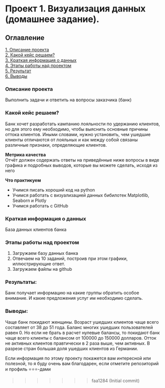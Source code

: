 
# Проект 1. Визуализация данных (домашнее задание).


## Оглавление  
[1. Описание проекта](.README.md#Описание-проекта)  
[2. Какой кейс решаем?](.README.md#Какой-кейс-решаем)  
[3. Краткая информация о данных](.README.md#Краткая-информация-о-данных)  
[4. Этапы работы над проектом](.README.md#Этапы-работы-над-проектом)  
[5. Результат](.README.md#Результат)    
[6. Выводы](.README.md#Выводы) 


### Описание проекта  

Выполнить задачи и ответить на вопросы заказчика (банк)



### Какой кейс решаем?    

Банк хочет разработать кампанию лояльности по удержанию клиентов, но для этого ему необходимо, чтобы выяснить основные причины оттока клиентов. Иными словами, нужно установить, чем ушедшие клиенты отличаются от лояльных и как между собой связаны различные признаки, определяющие клиентов.


**Метрика качества**     
Отчёт должен содержать ответы на приведённые ниже вопросы в виде графика и подробных выводов, которые вы можете сделать, исходя из него


**Что практикуем**     
- Учимся писать хороший код на python
- Учимся работать с визуализацией данных бибилотек Matplotlib, Seaborn и Plotly
- Учимся работать с GitHub


### Краткая информация о данных
  
База данных клиентов банка


### Этапы работы над проектом  
1) Загружаем базу данных банка
2) Отвечаем на 10 заданий, построив при этом графики, иллюстрирующие ответ.
4) Загружаем файлы на github


### Результаты:  

Банк получает информацию на какие группы обратить особое внимание. И какие предложения услуг им необходимо сделать.


### Выводы:  

Чаще банк покидают женщины.
Возраст ушедших клиентов чаще всего составляет от 38 до 51 года.
Баланс многих ушедших пользователей равен 0. Но если не брать в расчет нулевые балансы, то покидают банк
чаще всего клиенты с балансом от 100000 до 150000 долларов.
Отток не активных клиентов правтически в 2 раза выше, чем активных.
В разрезе стран большая доля ушедших клиентов из Германии.




Если информация по этому проекту покажется вам интересной или полезной, то я буду очень вам благодарен, если отметите репозиторий и профиль ⭐️⭐️⭐️-дами
>>>>>>> faa1284 (Initial commit)
